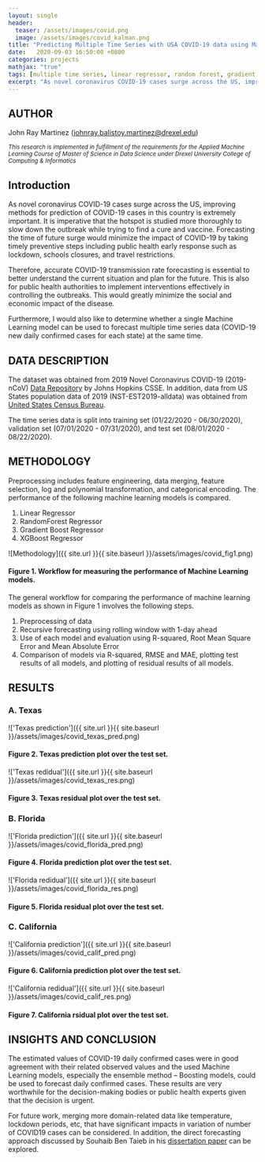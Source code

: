 ```yaml
---
layout: single
header:
  teaser: /assets/images/covid.png 
  image: /assets/images/covid_kalman.png
title: "Predicting Multiple Time Series with USA COVID-19 data using Machine Learning models"
date:   2020-09-03 16:50:00 +0800
categories: projects
mathjax: "true"
tags: [multiple time series, linear regressor, random forest, gradient boosting, XGBoost]
excerpt: "As novel coronavirus COVID-19 cases surge across the US, improving methods for prediction of COVID-19 cases in this country is extremely important."
---
```


## AUTHOR
John Ray Martinez (johnray.balistoy.martinez@drexel.edu)

<sub> *This research is implemented in fulfillment of the requirements for the Applied Machine Learning Course of Master of Science in Data Science under Drexel University College of Computing & Informatics* </sub>

## Introduction

As novel coronavirus COVID-19 cases surge across the US, improving methods for prediction of COVID-19 cases in this country is extremely important. It is imperative that the hotspot is studied more thoroughly to slow down the outbreak while trying to find a cure and vaccine. Forecasting the time of future surge would minimize the impact of COVID-19 by taking timely preventive steps including public health early response such as lockdown, schools closures, and travel restrictions.

Therefore, accurate COVID-19 transmission rate forecasting is essential to better understand the current situation and plan for the future. This is also for public health authorities to implement interventions effectively in controlling the outbreaks. This would greatly minimize the social and economic impact of the disease.

Furthermore, I would also like to determine whether a single Machine Learning model can be used to forecast multiple time series data (COVID-19 new daily confirmed cases for each state) at the same time. 

## DATA DESCRIPTION

The dataset was obtained from 2019 Novel Coronavirus COVID-19 (2019-nCoV) [Data Repository](https://github.com/CSSEGISandData/COVID-19) by Johns Hopkins CSSE. In addition, data from US States population data of 2019 (NST-EST2019-alldata) was obtained from [United States Census Bureau](https://www.census.gov/data/tables/time-series/demo/popest/2010s-state-total.html). 

The time series data is split into training set (01/22/2020 - 06/30/2020), validation set (07/01/2020 - 07/31/2020), and test set (08/01/2020 - 08/22/2020). 


## METHODOLOGY

Preprocessing includes feature engineering, data merging, feature selection, log and polynomial transformation, and categorical encoding. The performance of the following machine learning models is compared. 

1. Linear Regressor
2. RandomForest Regressor
3. Gradient Boost Regressor
4. XGBoost Regressor 

![Methodology]({{ site.url }}{{ site.baseurl }}/assets/images/covid_fig1.png)
#### Figure 1. Workflow for measuring the performance of Machine Learning models.

The general workflow for comparing the performance of machine learning models as shown in Figure 1 involves the following steps. 

1. Preprocessing of data
2. Recursive forecasting using rolling window with 1-day ahead
3. Use of each model and evaluation using R-squared, Root Mean Square Error and Mean Absolute Error
4. Comparison of models via R-squared, RMSE and MAE, plotting test results of all models, and plotting of residual results of all models.


## RESULTS

### A. **Texas**  

!['Texas prediction']({{ site.url }}{{ site.baseurl }}/assets/images/covid_texas_pred.png)
#### Figure 2. Texas prediction plot over the test set. 

!['Texas redidual']({{ site.url }}{{ site.baseurl }}/assets/images/covid_texas_res.png)
#### Figure 3. Texas residual plot over the test set. 

### B. **Florida** 

!['Florida prediction']({{ site.url }}{{ site.baseurl }}/assets/images/covid_florida_pred.png)
#### Figure 4. Florida prediction plot over the test set. 

!['Florida redidual']({{ site.url }}{{ site.baseurl }}/assets/images/covid_florida_res.png)
#### Figure 5. Florida residual plot over the test set. 

### C. **California**

!['California prediction']({{ site.url }}{{ site.baseurl }}/assets/images/covid_calif_pred.png)
#### Figure 6. California prediction plot over the test set.  

!['California redidual']({{ site.url }}{{ site.baseurl }}/assets/images/covid_calif_res.png)
#### Figure 7. California rsidual plot over the test set.  


## INSIGHTS AND CONCLUSION

The estimated values of COVID-19 daily confirmed cases were in good agreement with their related observed values and the used Machine Learning models, especially the ensemble method – Boosting models, could be used to forecast daily confirmed cases. These results are very worthwhile for the decision-making bodies or public health experts given that the decision is urgent.

For future work, merging more domain-related data like temperature, lockdown periods, etc, that have significant impacts in variation of number of COVID19 cases can be considered. In addition, the direct forecasting approach discussed by Souhaib Ben Taieb in his [dissertation paper](https://souhaib-bentaieb.com/papers/2014_phd.pdf) can be explored.
